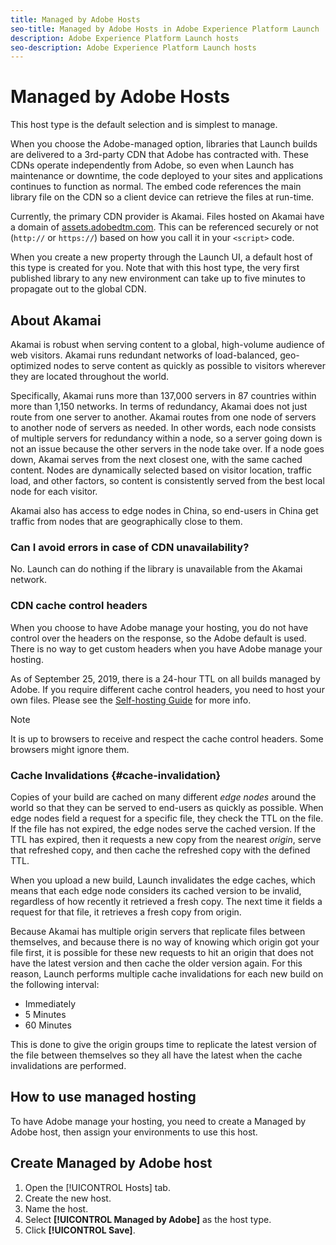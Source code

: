 ```yaml
---
title: Managed by Adobe Hosts
seo-title: Managed by Adobe Hosts in Adobe Experience Platform Launch
description: Adobe Experience Platform Launch hosts
seo-description: Adobe Experience Platform Launch hosts
---
```


# Managed by Adobe Hosts

This host type is the default selection and is simplest to manage.

When you choose the Adobe-managed option, libraries that Launch builds are delivered to a 3rd-party CDN that Adobe has contracted with. These CDNs operate independently from Adobe, so even when Launch has maintenance or downtime, the code deployed to your sites and applications continues to function as normal. The embed code references the main library file on the CDN so a client device can retrieve the files at run-time.

Currently, the primary CDN provider is Akamai. Files hosted on Akamai have a domain of [assets.adobedtm.com](https://assets.adobedtm.com). This can be referenced securely or not (`http://` or `https://`) based on how you call it in your `<script>` code.

When you create a new property through the Launch UI, a default host of this type is created for you. Note that with this host type, the very first published library to any new environment can take up to five minutes to propagate out to the global CDN.

## About Akamai

Akamai is robust when serving content to a global, high-volume audience of web visitors. Akamai runs redundant networks of load-balanced, geo-optimized nodes to serve content as quickly as possible to visitors wherever they are located throughout the world.

Specifically, Akamai runs more than 137,000 servers in 87 countries within more than 1,150 networks. In terms of redundancy, Akamai does not just route from one server to another. Akamai routes from one node of servers to another node of servers as needed. In other words, each node consists of multiple servers for redundancy within a node, so a server going down is not an issue because the other servers in the node take over. If a node goes down, Akamai serves from the next closest one, with the same cached content. Nodes are dynamically selected based on visitor location, traffic load, and other factors, so content is consistently served from the best local node for each visitor.

Akamai also has access to edge nodes in China, so end-users in China get traffic from nodes that are geographically close to them.

### Can I avoid errors in case of CDN unavailability?

No. Launch can do nothing if the library is unavailable from the Akamai network.

### CDN cache control headers

When you choose to have Adobe manage your hosting, you do not have control over the headers on the response, so the Adobe default is used. There is no way to get custom headers when you have Adobe manage your hosting.

As of September 25, 2019, there is a 24-hour TTL on all builds managed by Adobe.  If you require different cache control headers, you need to host your own files.  Please see the [Self-hosting Guide](self-hosting-libraries.md) for more info.

>[!NOTE]
>
>It is up to browsers to receive and respect the cache control headers. Some browsers might ignore them.

### Cache Invalidations {#cache-invalidation}

Copies of your build are cached on many different *edge nodes* around the world so that they can be served to end-users as quickly as possible.  When edge nodes field a request for a specific file, they check the TTL on the file.  If the file has not expired, the edge nodes serve the cached version.  If the TTL has expired, then it requests a new copy from the nearest *origin*, serve that refreshed copy, and then cache the refreshed copy with the defined TTL.

When you upload a new build, Launch invalidates the edge caches, which means that each edge node considers its cached version to be invalid, regardless of how recently it retrieved a fresh copy.  The next time it fields a request for that file, it retrieves a fresh copy from origin.

Because Akamai has multiple origin servers that replicate files between themselves, and because there is no way of knowing which origin got your file first, it is possible for these new requests to hit an origin that does not have the latest version and then cache the older version again.  For this reason, Launch performs multiple cache invalidations for each new build on the following interval:

* Immediately
* 5 Minutes
* 60 Minutes

This is done to give the origin groups time to replicate the latest version of the file between themselves so they all have the latest when the cache invalidations are performed.

## How to use managed hosting

To have Adobe manage your hosting, you need to create a Managed by Adobe host, then assign your environments to use this host.

## Create Managed by Adobe host

1. Open the [!UICONTROL Hosts] tab.
1. Create the new host.
1. Name the host.
1. Select **[!UICONTROL Managed by Adobe]** as the host type.
1. Click **[!UICONTROL Save]**.
